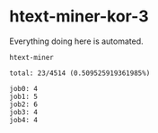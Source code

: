 # htext-miner-kor-3

Everything doing here is automated.

```
htext-miner

total: 23/4514 (0.509525919361985%)

job0: 4
job1: 5
job2: 6
job3: 4
job4: 4
```